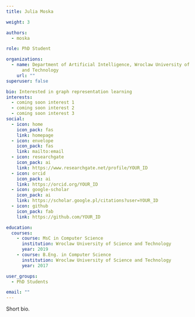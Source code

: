 ```yaml
---
title: Julia Moska

weight: 3

authors:
  - moska

role: PhD Student

organizations:
  - name: Department of Artificial Intelligence, Wroclaw University of Science
      and Technology
    url: ""
superuser: false

bio: Interested in graph representation learning
interests:
  - coming soon interest 1
  - coming soon interest 2
  - coming soon interest 3
social:
  - icon: home
    icon_pack: fas
    link: homepage
  - icon: envelope
    icon_pack: fas
    link: mailto:email
  - icon: researchgate
    icon_pack: ai
    link: https://www.researchgate.net/profile/YOUR_ID
  - icon: orcid
    icon_pack: ai
    link: https://orcid.org/YOUR_ID
  - icon: google-scholar
    icon_pack: ai
    link: https://scholar.google.pl/citations?user=YOUR_ID
  - icon: github
    icon_pack: fab
    link: https://github.com/YOUR_ID

education:
  courses:
    - course: MsC in Computer Science 
      institution: Wroclaw University of Science and Technology
      year: 2019
    - course: B.Eng. in Computer Science
      institution: Wroclaw University of Science and Technology
      year: 2017

user_groups:
  - PhD Students

email: ""
---
```

Short bio.